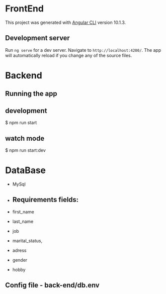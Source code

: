 # FrontEnd

This project was generated with [Angular CLI](https://github.com/angular/angular-cli) version 10.1.3.

## Development server

Run `ng serve` for a dev server. Navigate to `http://localhost:4200/`. The app will automatically reload if you change any of the source files.

# Backend

## Running the app

## development
$ npm run start

## watch mode
$ npm run start:dev

# DataBase
* MySql
* ## Requirements fields:

* first_name
* last_name
* job
* marital_status,
* adress
* gender
* hobby

## Config file - back-end/db.env